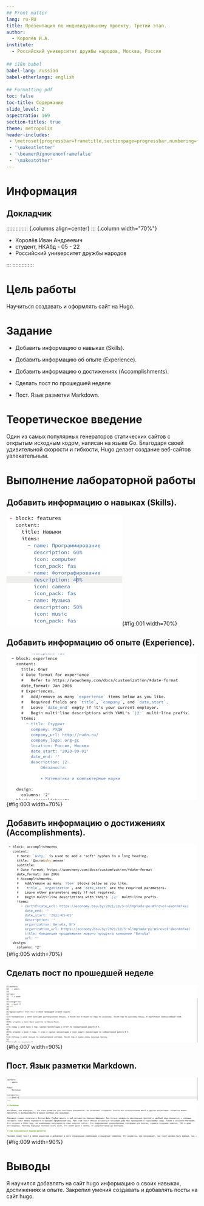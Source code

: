 ```yaml
---
## Front matter
lang: ru-RU
title: Презентация по индивидуальному проекту. Третий этап.
author:
  - Королёв И.А.
institute:
  - Российский университет дружбы народов, Москва, Россия

## i18n babel
babel-lang: russian
babel-otherlangs: english

## Formatting pdf
toc: false
toc-title: Содержание
slide_level: 2
aspectratio: 169
section-titles: true
theme: metropolis
header-includes:
 - \metroset{progressbar=frametitle,sectionpage=progressbar,numbering=fraction}
 - '\makeatletter'
 - '\beamer@ignorenonframefalse'
 - '\makeatother'
---
```


# Информация

## Докладчик

:::::::::::::: {.columns align=center}
::: {.column width="70%"}

  * Королёв Иван Андреевич
  * студент, НКАбд - 05 - 22
  * Российский университет дружбы народов
  
:::
::::::::::::::

# Цель работы

Научиться создавать и  оформлять сайт на Hugo.

# Задание

* Добавить информацию о навыках (Skills).

* Добавить информацию об опыте (Experience).

* Добавить информацию о достижениях (Accomplishments).

* Сделать пост по прошедшей неделе

* Пост. Язык разметки Markdown.

# Теоретическое введение

Один из самых популярных генераторов статических сайтов с открытым исходным кодом, написан на языке Go. Благодаря своей удивительной скорости и гибкости, Hugo делает создание веб-сайтов увлекательным.

# Выполнение лабораторной работы

## Добавить информацию о навыках (Skills).

![Навыки](image/1.png){#fig:001 width=70%}

## Добавить информацию об опыте (Experience).

![Опыт](image/3.png){#fig:003 width=70%}

## Добавить информацию о достижениях (Accomplishments).

![Достижения](image/2.png){#fig:005 width=70%}

## Сделать пост по прошедшей неделе

![Неделя](image/8.png){#fig:007 width=90%}

## Пост. Язык разметки Markdown.

![Язык разметки Markdown](image/7.png){#fig:009 width=90%}

# Выводы

Я научился добавлять на сайт hugo информацию о своих навыках, достижениях и опыте. Закрепил умения создавать и добавлять посты на сайт hugo.

